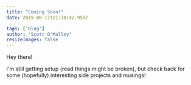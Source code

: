 ```yaml
---
title: "Coming Soon!"
date: 2019-06-17T21:30:42.959Z

tags: ['blog']
author: "Scott O'Malley"
resizeImages: false
---
```

Hey there!

I'm still getting setup (read things might be broken), but check back for some (hopefully) interesting side projects and musings!


